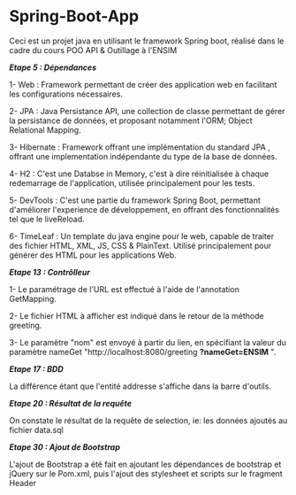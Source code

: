 # Spring-Boot-App
Ceci est un projet java en utilisant le framework Spring boot, réalisé dans le cadre du cours POO API &amp; Outillage à l'ENSIM


***Etape 5 : Dépendances***

1- Web : Framework permettant de créer des application web en facilitant les configurations nécessaires.

2- JPA : Java Persistance API, une collection de classe permettant de gérer la persistance de données, et proposant notamment l'ORM; Object Relational Mapping.

3- Hibernate : Framework offrant une implémentation du standard JPA , offrant une implementation indépendante du type de la base de données.

4- H2 : C'est une Databse in Memory, c'est à dire réinitialisée à chaque redemarrage de l'application, utilisée principalement pour les tests.

5- DevTools : C'est une partie du framework Spring Boot, permettant d'améliorer l'experience de développement, en offrant des fonctionnalités tel que le liveReload.

6- TimeLeaf : Un template du java engine pour le web, capable de traiter des fichier HTML, XML, JS, CSS & PlainText. Utilisé principalement pour générer des HTML pour les applications Web.



***Etape 13 : Contrôlleur***


1- Le paramétrage de l'URL est effectué à l'aide de l'annotation GetMapping.

2- Le fichier HTML à afficher est indiqué dans le retour de la méthode greeting.

3- Le paramètre "nom" est envoyé à partir du lien, en spécifiant la valeur du paramètre nameGet "http://localhost:8080/greeting **?nameGet=ENSIM** ".


***Etape 17 : BDD***

La différence étant que l'entité addresse s'affiche dans la barre d'outils.


***Etape 20 : Résultat de la requête***

On constate le résultat de la requête de selection, ie: les données ajoutés au fichier data.sql


***Etape 30 : Ajout de Bootstrap***

L'ajout de Bootstrap a été fait en ajoutant les dépendances de bootstrap et jQuery sur le Pom.xml, puis l'ajout des stylesheet et scripts sur le fragment Header
